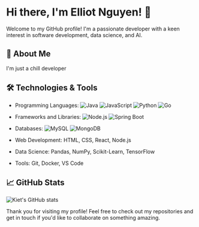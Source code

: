 # Hi there, I'm Elliot Nguyen! 👋

Welcome to my GitHub profile! I'm a passionate developer with a keen interest in software development, data science, and AI.

## 🚀 About Me

I'm just a chill developer 

## 🛠️ Technologies & Tools

- Programming Languages: 
  ![Java](https://img.shields.io/badge/Java-ED8B00?style=for-the-badge&logo=java&logoColor=white)
  ![JavaScript](https://img.shields.io/badge/JavaScript-F7DF1E?style=for-the-badge&logo=javascript&logoColor=black)
  ![Python](https://img.shields.io/badge/Python-3776AB?style=for-the-badge&logo=python&logoColor=white)
  ![Go](https://img.shields.io/badge/Go-00ADD8?style=for-the-badge&logo=go&logoColor=white)
  
- Frameworks and Libraries:
  ![Node.js](https://img.shields.io/badge/Node.js-43853D?style=for-the-badge&logo=node.js&logoColor=white)
  ![Spring Boot](https://img.shields.io/badge/Spring_Boot-6DB33F?style=for-the-badge&logo=spring-boot&logoColor=white)
  
- Databases:
  ![MySQL](https://img.shields.io/badge/MySQL-4479A1?style=for-the-badge&logo=mysql&logoColor=white)
  ![MongoDB](https://img.shields.io/badge/MongoDB-47A248?style=for-the-badge&logo=mongodb&logoColor=white)

- Web Development: HTML, CSS, React, Node.js
- Data Science: Pandas, NumPy, Scikit-Learn, TensorFlow
- Tools: Git, Docker, VS Code

## 📈 GitHub Stats

![Kiet's GitHub stats](https://github-readme-stats.vercel.app/api?username=nguyenduykiet72&show_icons=true&theme=radical)



Thank you for visiting my profile! Feel free to check out my repositories and get in touch if you'd like to collaborate on something amazing.
